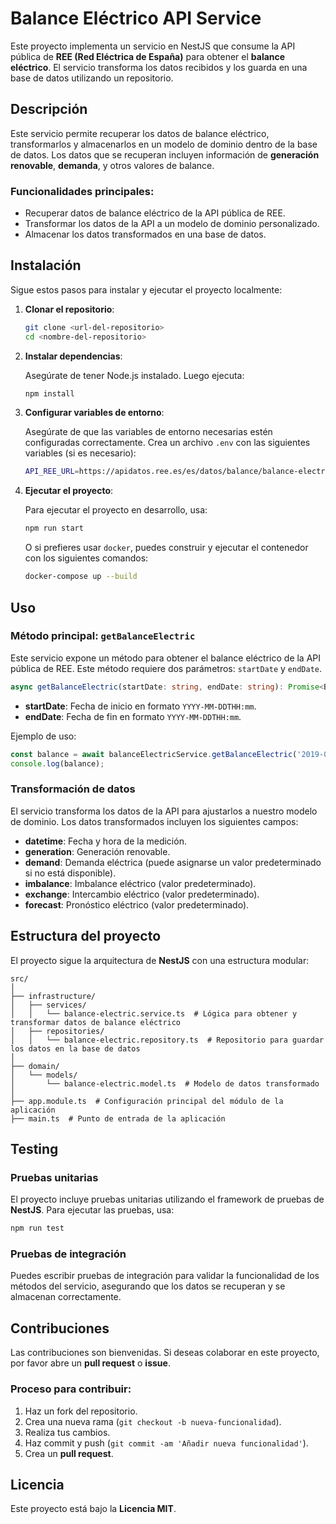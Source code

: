 
# Balance Eléctrico API Service

Este proyecto implementa un servicio en NestJS que consume la API pública de **REE (Red Eléctrica de España)** para obtener el **balance eléctrico**. El servicio transforma los datos recibidos y los guarda en una base de datos utilizando un repositorio.

## Descripción

Este servicio permite recuperar los datos de balance eléctrico, transformarlos y almacenarlos en un modelo de dominio dentro de la base de datos. Los datos que se recuperan incluyen información de **generación renovable**, **demanda**, y otros valores de balance.

### Funcionalidades principales:
- Recuperar datos de balance eléctrico de la API pública de REE.
- Transformar los datos de la API a un modelo de dominio personalizado.
- Almacenar los datos transformados en una base de datos.

## Instalación

Sigue estos pasos para instalar y ejecutar el proyecto localmente:

1. **Clonar el repositorio**:

   ```bash
   git clone <url-del-repositorio>
   cd <nombre-del-repositorio>
   ```

2. **Instalar dependencias**:

   Asegúrate de tener Node.js instalado. Luego ejecuta:

   ```bash
   npm install
   ```

3. **Configurar variables de entorno**:

   Asegúrate de que las variables de entorno necesarias estén configuradas correctamente. Crea un archivo `.env` con las siguientes variables (si es necesario):

   ```bash
   API_REE_URL=https://apidatos.ree.es/es/datos/balance/balance-electrico
   ```

4. **Ejecutar el proyecto**:

   Para ejecutar el proyecto en desarrollo, usa:

   ```bash
   npm run start
   ```

   O si prefieres usar `docker`, puedes construir y ejecutar el contenedor con los siguientes comandos:

   ```bash
   docker-compose up --build
   ```

## Uso

### Método principal: `getBalanceElectric`

Este servicio expone un método para obtener el balance eléctrico de la API pública de REE. Este método requiere dos parámetros: `startDate` y `endDate`.

```ts
async getBalanceElectric(startDate: string, endDate: string): Promise<BalanceElectric[]>;
```

- **startDate**: Fecha de inicio en formato `YYYY-MM-DDTHH:mm`.
- **endDate**: Fecha de fin en formato `YYYY-MM-DDTHH:mm`.

Ejemplo de uso:

```ts
const balance = await balanceElectricService.getBalanceElectric('2019-01-01T00:00', '2019-01-31T23:59');
console.log(balance);
```

### Transformación de datos

El servicio transforma los datos de la API para ajustarlos a nuestro modelo de dominio. Los datos transformados incluyen los siguientes campos:

- **datetime**: Fecha y hora de la medición.
- **generation**: Generación renovable.
- **demand**: Demanda eléctrica (puede asignarse un valor predeterminado si no está disponible).
- **imbalance**: Imbalance eléctrico (valor predeterminado).
- **exchange**: Intercambio eléctrico (valor predeterminado).
- **forecast**: Pronóstico eléctrico (valor predeterminado).

## Estructura del proyecto

El proyecto sigue la arquitectura de **NestJS** con una estructura modular:

```
src/
│
├── infrastructure/
│   ├── services/
│   │   └── balance-electric.service.ts  # Lógica para obtener y transformar datos de balance eléctrico
│   ├── repositories/
│   │   └── balance-electric.repository.ts  # Repositorio para guardar los datos en la base de datos
│
├── domain/
│   └── models/
│       └── balance-electric.model.ts  # Modelo de datos transformado
│
├── app.module.ts  # Configuración principal del módulo de la aplicación
├── main.ts  # Punto de entrada de la aplicación
```

## Testing

### Pruebas unitarias

El proyecto incluye pruebas unitarias utilizando el framework de pruebas de **NestJS**. Para ejecutar las pruebas, usa:

```bash
npm run test
```

### Pruebas de integración

Puedes escribir pruebas de integración para validar la funcionalidad de los métodos del servicio, asegurando que los datos se recuperan y se almacenan correctamente.

## Contribuciones

Las contribuciones son bienvenidas. Si deseas colaborar en este proyecto, por favor abre un **pull request** o **issue**.

### Proceso para contribuir:

1. Haz un fork del repositorio.
2. Crea una nueva rama (`git checkout -b nueva-funcionalidad`).
3. Realiza tus cambios.
4. Haz commit y push (`git commit -am 'Añadir nueva funcionalidad'`).
5. Crea un **pull request**.

## Licencia

Este proyecto está bajo la **Licencia MIT**.
